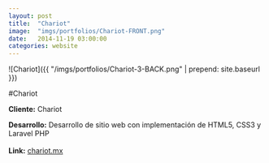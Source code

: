 ```yaml
---
layout:	post
title:	"Chariot"
image:	"imgs/portfolios/Chariot-FRONT.png"
date:   2014-11-19 03:00:00
categories: website
---
```

![Chariot]({{ "/imgs/portfolios/Chariot-3-BACK.png" | prepend: site.baseurl }})

#Chariot

**Cliente:** Chariot

**Desarrollo:** Desarrollo de sitio web con implementación de HTML5, CSS3 y Laravel PHP
<br><br>
**Link:**
<a class="link" href="http://chariot.mx/" target="blank"> chariot.mx</a>